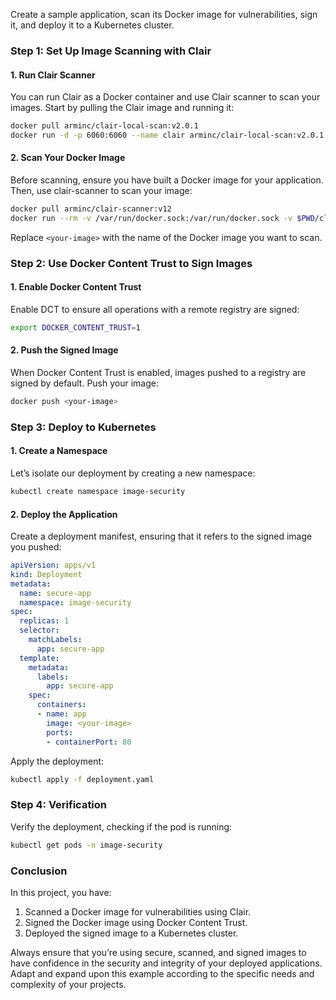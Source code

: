 
Create a sample application, scan its Docker image for vulnerabilities, sign it, and deploy it to a Kubernetes cluster.

### Step 1: **Set Up Image Scanning with Clair**

#### 1. **Run Clair Scanner**
You can run Clair as a Docker container and use Clair scanner to scan your images. Start by pulling the Clair image and running it:

```bash
docker pull arminc/clair-local-scan:v2.0.1
docker run -d -p 6060:6060 --name clair arminc/clair-local-scan:v2.0.1
```

#### 2. **Scan Your Docker Image**
Before scanning, ensure you have built a Docker image for your application. Then, use clair-scanner to scan your image:

```bash
docker pull arminc/clair-scanner:v12
docker run --rm -v /var/run/docker.sock:/var/run/docker.sock -v $PWD/clair-reports:/report arminc/clair-scanner <your-image>
```

Replace `<your-image>` with the name of the Docker image you want to scan.

### Step 2: **Use Docker Content Trust to Sign Images**

#### 1. **Enable Docker Content Trust**
Enable DCT to ensure all operations with a remote registry are signed:

```bash
export DOCKER_CONTENT_TRUST=1
```

#### 2. **Push the Signed Image**
When Docker Content Trust is enabled, images pushed to a registry are signed by default. Push your image:

```bash
docker push <your-image>
```

### Step 3: **Deploy to Kubernetes**

#### 1. **Create a Namespace**
Let’s isolate our deployment by creating a new namespace:

```bash
kubectl create namespace image-security
```

#### 2. **Deploy the Application**
Create a deployment manifest, ensuring that it refers to the signed image you pushed:

```yaml
apiVersion: apps/v1
kind: Deployment
metadata:
  name: secure-app
  namespace: image-security
spec:
  replicas: 1
  selector:
    matchLabels:
      app: secure-app
  template:
    metadata:
      labels:
        app: secure-app
    spec:
      containers:
      - name: app
        image: <your-image>
        ports:
        - containerPort: 80
```

Apply the deployment:

```bash
kubectl apply -f deployment.yaml
```

### Step 4: **Verification**
Verify the deployment, checking if the pod is running:

```bash
kubectl get pods -n image-security
```

### Conclusion

In this project, you have:

1. Scanned a Docker image for vulnerabilities using Clair.
2. Signed the Docker image using Docker Content Trust.
3. Deployed the signed image to a Kubernetes cluster.

Always ensure that you’re using secure, scanned, and signed images to have confidence in the security and integrity of your deployed applications. Adapt and expand upon this example according to the specific needs and complexity of your projects.
